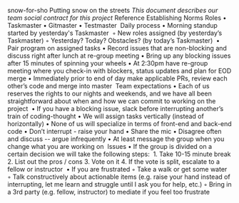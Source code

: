 snow-for-sho
Putting snow on the streets
*This document describes our team social contract for this project*
Reference Establishing Norms
Roles
	•	Taskmaster
	•	Gitmaster
	•	Testmaster 
Daily process
	•	Morning standup started by yesterday's Taskmaster 
	◦	New roles assigned (by yesterday’s Taskmaster)
	◦	Yesterday? Today? Obstacles? (by today’s Taskmaster) 
	•	Pair program on assigned tasks
	•	Record issues that are non-blocking and discuss right after lunch at re-group meeting
	•	Bring up any blocking issues after 15 minutes of spinning your wheels
	•	At 2:30pm have re-group meeting where you check-in with blockers, status updates and plan for EOD merge
	•	Immediately prior to end of day make applicable PRs, review each other’s code and merge into master 
Team expectations
	•	Each of us reserves the rights to our nights and weekends, and we have all been straightforward about when and how we can commit to working on the project 
	•	If you have a blocking issue, slack before interrupting another’s train of coding-thought
	•	We will assign tasks vertically (instead of horizontally)
	•	None of us will specialize in terms of front-end and back-end code
	•	Don’t interrupt - raise your hand
	•	Share the mic
	•	Disagree often and discuss -- argue infrequently
	•	At least message the group when you change what you are working on 
Issues
	•	If the group is divided on a certain decision we will take the following steps: 
	1.	Take 10-15 minute break
	2.	List out the pros / cons
	3.	Vote on it
	4.	If the vote is split, escalate to a fellow or instructor 
	•	If you are frustrated
	◦	Take a walk or get some water
	◦	Talk constructively about actionable items (e.g. raise your hand instead of interrupting, let me learn and struggle until I ask you for help, etc.)
	◦	Bring in a 3rd party (e.g. fellow, instructor) to mediate if you feel too frustrate 


